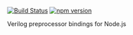 [![Build Status](https://travis-ci.org/drom/node-verilog-preprocessor.svg?branch=master)](https://travis-ci.org/drom/node-verilog-preprocessor)
[![npm version](https://badge.fury.io/js/vpreproc.svg)](https://badge.fury.io/js/vpreproc)

Verilog preprocessor bindings for Node.js
